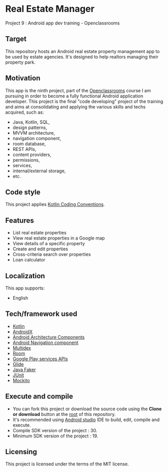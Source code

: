 # Real Estate Manager
Project 9 : Android app dev training - Openclassrooms

## Target
This repository hosts an Android real estate property management app to be used by estate agencies.
It's designed to help realtors managing their property park.

## Motivation
This app is the ninth project, part of the [Openclassrooms](https://openclassrooms.com/) course  I am pursuing in order to become a fully functional Android application developer.
This project is the final "code developing" project of the training and aims at consolidating and applying the various skills and techs acquired, such as:
- Java, Kotlin, SQL,
- design patterns,
- MVVM architecture,
- navigation component,
- room database,
- REST APIs,
- content providers,
- permissions,
- services,
- internal/external storage,
- etc.

## Code style
This project applies [Kotlin Coding Conventions](https://kotlinlang.org/docs/reference/coding-conventions.html).

## Features
- List real estate properties
- View real estate properties in a Google map
- View details of a specific property
- Create and edit properties
- Cross-criteria search over properties
- Loan calculator

## Localization
This app supports:
- English

## Tech/framework used
- [Kotlin](https://kotlinlang.org/)
- [AndroidX](https://developer.android.com/jetpack/androidx)
- [Android Architecture Components](https://developer.android.com/topic/libraries/architecture)
- [Android Navigation component](https://developer.android.com/guide/navigation/navigation-getting-started)
- [Multidex](https://developer.android.com/studio/build/multidex)
- [Room](https://developer.android.com/training/data-storage/room)
- [Google Play services APIs](https://developers.google.com/android/guides/overview)
- [Glide](https://github.com/bumptech/glide)
- [Java Faker](https://github.com/DiUS/java-faker)
- [JUnit](https://junit.org/junit5/)
- [Mockito](https://site.mockito.org/)

## Execute and compile
- You can fork this project or download the source code using the **Clone or download** button at the [root](https://github.com/Azhot/RealEstateManager) of this repository.
- It's recommended using [Android studio](https://developer.android.com/studio/) IDE to build, edit, compile and execute.
- Compile SDK version of the project : 30.
- Minimum SDK version of the project : 19.

## Licensing
This project is licensed under the terms of the MIT license.